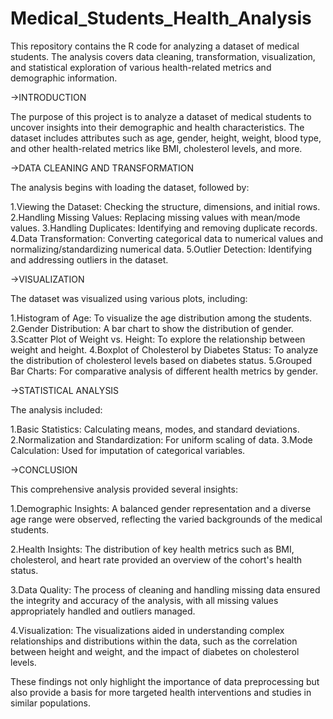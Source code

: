 # Medical_Students_Health_Analysis

This repository contains the R code for analyzing a dataset of medical students. The analysis covers data cleaning, transformation, visualization, and statistical exploration of various health-related metrics and demographic information.

->INTRODUCTION

The purpose of this project is to analyze a dataset of medical students to uncover insights into their demographic and health characteristics. The dataset includes attributes such as age, gender, height, weight, blood type, and other health-related metrics like BMI, cholesterol levels, and more.

->DATA CLEANING AND TRANSFORMATION

The analysis begins with loading the dataset, followed by:

1.Viewing the Dataset: Checking the structure, dimensions, and initial rows.
2.Handling Missing Values: Replacing missing values with mean/mode values.
3.Handling Duplicates: Identifying and removing duplicate records.
4.Data Transformation: Converting categorical data to numerical values and normalizing/standardizing numerical data.
5.Outlier Detection: Identifying and addressing outliers in the dataset.


->VISUALIZATION

The dataset was visualized using various plots, including:

1.Histogram of Age: To visualize the age distribution among the students.
2.Gender Distribution: A bar chart to show the distribution of gender.
3.Scatter Plot of Weight vs. Height: To explore the relationship between weight and height.
4.Boxplot of Cholesterol by Diabetes Status: To analyze the distribution of cholesterol levels based on diabetes status.
5.Grouped Bar Charts: For comparative analysis of different health metrics by gender.


->STATISTICAL ANALYSIS

The analysis included:

1.Basic Statistics: Calculating means, modes, and standard deviations.
2.Normalization and Standardization: For uniform scaling of data.
3.Mode Calculation: Used for imputation of categorical variables.


->CONCLUSION

This comprehensive analysis provided several insights:

1.Demographic Insights: A balanced gender representation and a diverse age range were observed, reflecting the varied backgrounds of the medical students.

2.Health Insights: The distribution of key health metrics such as BMI, cholesterol, and heart rate provided an overview of the cohort's health status.

3.Data Quality: The process of cleaning and handling missing data ensured the integrity and accuracy of the analysis, with all missing values appropriately handled and outliers managed.

4.Visualization: The visualizations aided in understanding complex relationships and distributions within the data, such as the correlation between height and weight, and the impact of diabetes on cholesterol levels.

These findings not only highlight the importance of data preprocessing but also provide a basis for more targeted health interventions and studies in similar populations.
